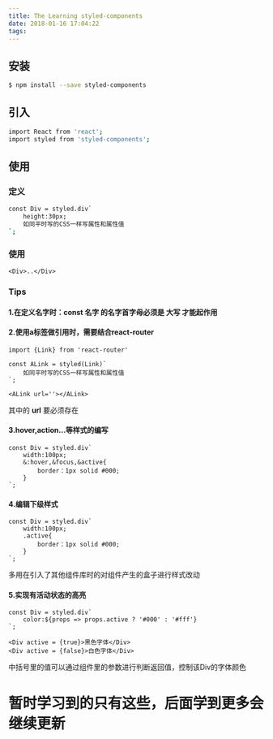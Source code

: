 ```yaml
---
title: The Learning styled-components
date: 2018-01-16 17:04:22
tags:
---
```

## 安装

```bash
$ npm install --save styled-components
```

## 引入

```bash
import React from 'react';
import styled from 'styled-components';
```

## 使用

### 定义

```bash
const Div = styled.div`
	height:30px;
    如同平时写的CSS一样写属性和属性值
`;
```
### 使用

	<Div>..</Div>

### Tips

#### 1.在定义名字时：const 名字 的名字首字母必须是 **大写** 才能起作用

#### 2.使用a标签做引用时，需要结合react-router

	import {Link} from 'react-router'

	const ALink = styled(Link)`
	    如同平时写的CSS一样写属性和属性值
	`;

	<ALink url=''></ALink> 
其中的 **url** 要必须存在

#### 3.hover,action...等样式的编写

	const Div = styled.div`
		width:100px;
		&:hover,&focus,&active{
			border：1px solid #000;
		}
	`;

#### 4.编辑下级样式

	const Div = styled.div`
		width:100px;
		.active{
			border：1px solid #000;
		}
	`;

多用在引入了其他组件库时的对组件产生的盒子进行样式改动

#### 5.实现有活动状态的高亮 

	const Div = styled.div`
		color:${props => props.active ? '#000' : '#fff'}
	`;

	<Div active = {true}>黑色字体</Div>
	<Div active = {false}>白色字体</Div>

中括号里的值可以通过组件里的参数进行判断返回值，控制该Div的字体颜色


# 暂时学习到的只有这些，后面学到更多会继续更新